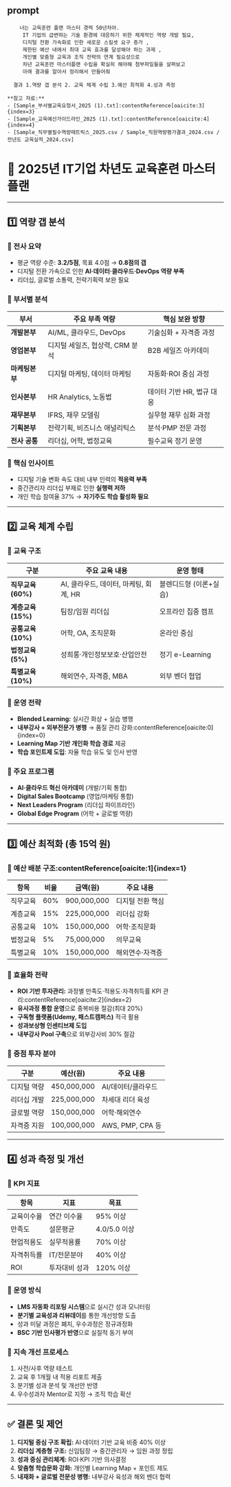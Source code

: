 ## prompt
        너는 교육훈련 플랜 마스터 경력 50년차야.
         IT 기업의 급변하는 기술 환경에 대응하기 위한 체계적인 역량 개발 필요,
         디지털 전환 가속화로 인한 새로운 스킬셋 요구 증가 , 
         제한된 예산 내에서 최대 교육 효과를 달성해야 하는 과제 , 
         개인별 맞춤형 교육과 조직 전략의 연계 필요성으로 
         차년 교육훈련 마스터플랜 수립을 확실히 해야해 첨부파일들을 살펴보고 
         아래 결과를 알아서 정리해서 만들어줘

      결과 1.역량 갭 분석 2. 교육 체계 수립 3.예산 최적화 4.성과 측정

    **참고 자료:**  
    - [Sample_부서별교육요청서_2025 (1).txt]:contentReference[oaicite:3]{index=3}  
    - [Sample_교육예산가이드라인_2025 (1).txt]:contentReference[oaicite:4]{index=4}  
    - [Sample_직무별필수역량매트릭스_2025.csv / Sample_직원역량평가결과_2024.csv / 전년도 교육실적_2024.csv]



# 📘 2025년 IT기업 차년도 교육훈련 마스터플랜

---

## 1️⃣ 역량 갭 분석

### 🔹 전사 요약
- 평균 역량 수준: **3.2/5점**, 목표 4.0점 → **0.8점의 갭**
- 디지털 전환 가속으로 인한 **AI·데이터·클라우드·DevOps 역량 부족**
- 리더십, 글로벌 소통력, 전략기획력 보완 필요

### 🔹 부서별 분석
| 부서 | 주요 부족 역량 | 핵심 보완 방향 |
|------|----------------|----------------|
| **개발본부** | AI/ML, 클라우드, DevOps | 기술심화 + 자격증 과정 |
| **영업본부** | 디지털 세일즈, 협상력, CRM 분석 | B2B 세일즈 아카데미 |
| **마케팅본부** | 디지털 마케팅, 데이터 마케팅 | 자동화·ROI 중심 과정 |
| **인사본부** | HR Analytics, 노동법 | 데이터 기반 HR, 법규 대응 |
| **재무본부** | IFRS, 재무 모델링 | 실무형 재무 심화 과정 |
| **기획본부** | 전략기획, 비즈니스 애널리틱스 | 분석·PMP 전문 과정 |
| **전사 공통** | 리더십, 어학, 법정교육 | 필수교육 정기 운영 |

### 🔹 핵심 인사이트
- 디지털 기술 변화 속도 대비 내부 인력의 **적응력 부족**
- 중간관리자 리더십 부재로 인한 **실행력 저하**
- 개인 학습 참여율 37% → **자기주도 학습 활성화 필요**

---

## 2️⃣ 교육 체계 수립

### 🔹 교육 구조
| 구분 | 주요 교육 내용 | 운영 형태 |
|------|----------------|------------|
| **직무교육 (60%)** | AI, 클라우드, 데이터, 마케팅, 회계, HR | 블렌디드형 (이론+실습) |
| **계층교육 (15%)** | 팀장/임원 리더십 | 오프라인 집중 캠프 |
| **공통교육 (10%)** | 어학, OA, 조직문화 | 온라인 중심 |
| **법정교육 (5%)** | 성희롱·개인정보보호·산업안전 | 정기 e-Learning |
| **특별교육 (10%)** | 해외연수, 자격증, MBA | 외부 벤더 협업 |

### 🔹 운영 전략
- **Blended Learning:** 실시간 화상 + 실습 병행  
- **내부강사 + 외부전문가 병행** → 품질 관리 강화:contentReference[oaicite:0]{index=0}  
- **Learning Map 기반 개인화 학습 경로** 제공  
- **학습 포인트제 도입**: 자율 학습 유도 및 인사 반영  

### 🔹 주요 프로그램
- **AI·클라우드 혁신 아카데미** (개발/기획 통합)
- **Digital Sales Bootcamp** (영업/마케팅 통합)
- **Next Leaders Program** (리더십 파이프라인)
- **Global Edge Program** (어학 + 글로벌 역량)

---

## 3️⃣ 예산 최적화 (총 15억 원)

### 🔹 예산 배분 구조:contentReference[oaicite:1]{index=1}
| 항목 | 비율 | 금액(원) | 주요 내용 |
|------|------|----------|------------|
| 직무교육 | 60% | 900,000,000 | 디지털 전환 핵심 |
| 계층교육 | 15% | 225,000,000 | 리더십 강화 |
| 공통교육 | 10% | 150,000,000 | 어학·조직문화 |
| 법정교육 | 5% | 75,000,000 | 의무교육 |
| 특별교육 | 10% | 150,000,000 | 해외연수·자격증 |

### 🔹 효율화 전략
- **ROI 기반 투자관리:** 과정별 만족도·적용도·자격취득률 KPI 관리:contentReference[oaicite:2]{index=2}  
- **유사과정 통합 운영**으로 중복비용 절감(최대 20%)  
- **구독형 플랫폼(Udemy, 패스트캠퍼스)** 적극 활용  
- **성과보상형 인센티브제 도입**  
- **내부강사 Pool 구축**으로 외부강사비 30% 절감  

### 🔹 중점 투자 분야
| 구분 | 예산(원) | 주요 내용 |
|------|-----------|-----------|
| 디지털 역량 | 450,000,000 | AI/데이터/클라우드 |
| 리더십 개발 | 225,000,000 | 차세대 리더 육성 |
| 글로벌 역량 | 150,000,000 | 어학·해외연수 |
| 자격증 지원 | 100,000,000 | AWS, PMP, CPA 등 |

---

## 4️⃣ 성과 측정 및 개선

### 🔹 KPI 지표
| 항목 | 지표 | 목표 |
|------|------|------|
| 교육이수율 | 연간 이수율 | 95% 이상 |
| 만족도 | 설문평균 | 4.0/5.0 이상 |
| 현업적용도 | 실무적용률 | 70% 이상 |
| 자격취득률 | IT/전문분야 | 40% 이상 |
| ROI | 투자대비 성과 | 120% 이상 |

### 🔹 운영 방식
- **LMS 자동화 리포팅 시스템**으로 실시간 성과 모니터링  
- **분기별 교육성과 리뷰데이**를 통한 개선방향 도출  
- 성과 미달 과정은 폐지, 우수과정은 정규과정화  
- **BSC 기반 인사평가 반영**으로 실질적 동기 부여  

### 🔹 지속 개선 프로세스
1. 사전/사후 역량 테스트  
2. 교육 후 1개월 내 적용 리포트 제출  
3. 분기별 성과 분석 및 개선안 반영  
4. 우수성과자 Mentor로 지정 → 조직 학습 확산  

---

## ✅ 결론 및 제언
1. **디지털 중심 구조 확립:** AI·데이터 기반 교육 비중 40% 이상  
2. **리더십 계층형 구조:** 신임팀장 → 중간관리자 → 임원 과정 정립  
3. **성과 중심 관리체계:** ROI·KPI 기반 의사결정  
4. **맞춤형 학습문화 강화:** 개인별 Learning Map + 포인트 제도  
5. **내재화 + 글로벌 전문성 병행:** 내부강사 육성과 해외 벤더 협력
